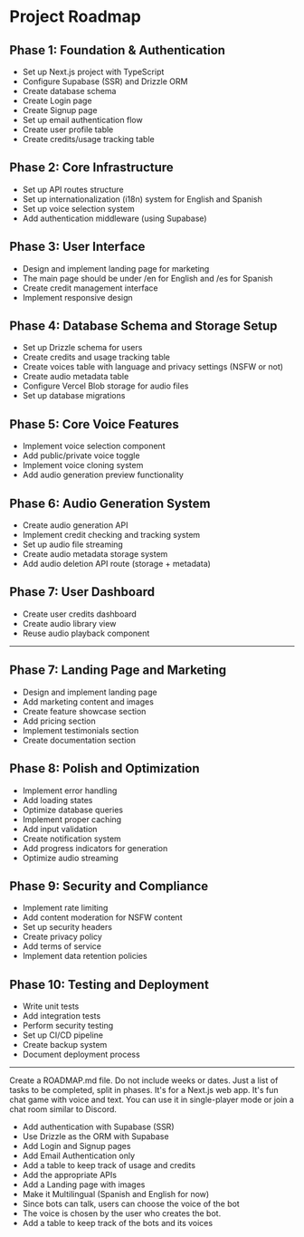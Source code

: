 # Project Roadmap

## Phase 1: Foundation & Authentication
- Set up Next.js project with TypeScript
- Configure Supabase (SSR) and Drizzle ORM
- Create database schema
- Create Login page
- Create Signup page
- Set up email authentication flow
- Create user profile table
- Create credits/usage tracking table

## Phase 2: Core Infrastructure
- Set up API routes structure
- Set up internationalization (i18n) system for English and Spanish
- Set up voice selection system
- Add authentication middleware (using Supabase)


## Phase 3: User Interface
- Design and implement landing page for marketing
- The main page should be under /en for English and /es for Spanish
- Create credit management interface
- Implement responsive design

## Phase 4: Database Schema and Storage Setup
- Set up Drizzle schema for users
- Create credits and usage tracking table
- Create voices table with language and privacy settings (NSFW or not)
- Create audio metadata table
- Configure Vercel Blob storage for audio files
- Set up database migrations

## Phase 5: Core Voice Features
- Implement voice selection component
- Add public/private voice toggle
- Implement voice cloning system
- Add audio generation preview functionality

## Phase 6: Audio Generation System
- Create audio generation API
- Implement credit checking and tracking system
- Set up audio file streaming
- Create audio metadata storage system
- Add audio deletion API route (storage + metadata)

## Phase 7: User Dashboard
- Create user credits dashboard
- Create audio library view
- Reuse audio playback component

---

## Phase 7: Landing Page and Marketing
- Design and implement landing page
- Add marketing content and images
- Create feature showcase section
- Add pricing section
- Implement testimonials section
- Create documentation section

## Phase 8: Polish and Optimization
- Implement error handling
- Add loading states
- Optimize database queries
- Implement proper caching
- Add input validation
- Create notification system
- Add progress indicators for generation
- Optimize audio streaming

## Phase 9: Security and Compliance
- Implement rate limiting
- Add content moderation for NSFW content
- Set up security headers
- Create privacy policy
- Add terms of service
- Implement data retention policies

## Phase 10: Testing and Deployment
- Write unit tests
- Add integration tests
- Perform security testing
- Set up CI/CD pipeline
- Create backup system
- Document deployment process



---

Create a ROADMAP.md file. Do not include weeks or dates. Just a list of tasks to be completed, split in phases.
It's for a Next.js web app. It's fun chat game with voice and text.
You can use it in single-player mode or join a chat room similar to Discord.
- Add authentication with Supabase (SSR)
- Use Drizzle as the ORM with Supabase
- Add Login and Signup pages
- Add Email Authentication only
- Add a table to keep track of usage and credits
- Add the appropriate APIs
- Add a Landing page with images
- Make it Multilingual (Spanish and English for now)
- Since bots can talk, users can choose the voice of the bot
- The voice is chosen by the user who creates the bot.
- Add a table to keep track of the bots and its voices
